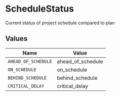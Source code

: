 # ScheduleStatus

Current status of project schedule compared to plan


## Values

| Name                | Value               |
| ------------------- | ------------------- |
| `AHEAD_OF_SCHEDULE` | ahead_of_schedule   |
| `ON_SCHEDULE`       | on_schedule         |
| `BEHIND_SCHEDULE`   | behind_schedule     |
| `CRITICAL_DELAY`    | critical_delay      |